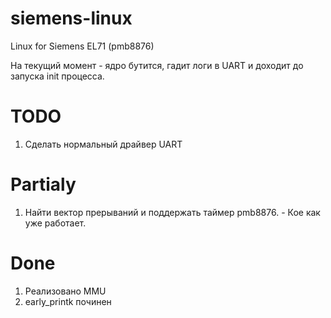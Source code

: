 # siemens-linux
Linux for Siemens EL71 (pmb8876)

На текущий момент - ядро бутится, гадит логи в UART и доходит до запуска init процесса.

# TODO
1. Сделать нормальный драйвер UART

# Partialy
1. Найти вектор прерываний и поддержать таймер pmb8876. - Кое как уже работает.


# Done
1. Реализовано MMU
2. early_printk починен
